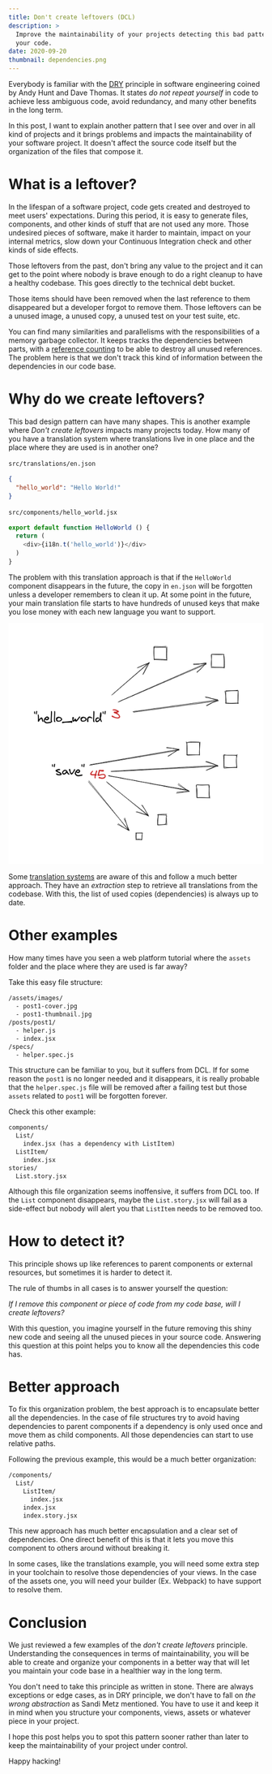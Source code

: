 ```yaml
---
title: Don't create leftovers (DCL)
description: >
  Improve the maintainability of your projects detecting this bad pattern in
  your code.
date: 2020-09-20
thumbnail: dependencies.png
---
```


Everybody is familiar with the
[DRY](https://en.wikipedia.org/wiki/Don%27t_repeat_yourself) principle in
software engineering coined by Andy Hunt and Dave Thomas. It states *do not
repeat yourself* in code to achieve less ambiguous code, avoid redundancy, and
many other benefits in the long term.

In this post, I want to explain another pattern that I see over and over in all
kind of projects and it brings problems and impacts the
maintainability of your software project. It doesn't affect the source code
itself but the organization of the files that compose it.

# What is a leftover?

In the lifespan of a software project, code gets created and destroyed to meet
users' expectations. During this period, it is easy to generate files,
components, and other kinds of stuff that are not used any more. Those
undesired pieces of software, make it harder to maintain, impact on your
internal metrics, slow down your Continuous Integration check and other kinds
of side effects.

Those leftovers from the past, don't bring any value to the project and it can
get to the point where nobody is brave enough to do a right cleanup to have a
healthy codebase. This goes directly to the technical debt bucket.

Those items should have been removed when the last reference to them
disappeared but a developer forgot to remove them. Those leftovers can be a
unused image, a unused copy, a unused test on your test suite, etc.

You can find many similarities and parallelisms with the responsibilities of a
memory garbage collector. It keeps tracks the dependencies between parts, with a
[reference counting](https://en.wikipedia.org/wiki/Reference_counting) to be
able to destroy all unused references. The problem here is that we don't track
this kind of information between the dependencies in our code base.

# Why do we create leftovers?

This bad design pattern can have many shapes. This is another example
where *Don't create leftovers* impacts many projects today. How many of you
have a translation system where translations live in one place and the place
where they are used is in another one?

`src/translations/en.json`
```json
{
  "hello_world": "Hello World!"
}
```

`src/components/hello_world.jsx`

```js
export default function HelloWorld () {
  return (
    <div>{i18n.t('hello_world')}</div>
  )
}
```

The problem with this translation approach is that if the `HelloWorld`
component disappears in the future, the copy in `en.json` will be forgotten unless
a developer remembers to clean it up. At some point in the future, your
main translation file starts to have hundreds of unused keys that make you lose
money with each new language you want to support.

![Example of translation dependencies](dependencies.png)

Some [translation systems](https://formatjs.io/docs/getting-started/message-extraction)
are aware of this and follow a much better approach. They have an *extraction*
step to retrieve all translations from the codebase. With this, the list of
used copies (dependencies) is always up to date.

# Other examples

How many times have you seen a web platform tutorial where the `assets` folder
and the place where they are used is far away?

Take this easy file structure:

```
/assets/images/
  - post1-cover.jpg
  - post1-thumbnail.jpg
/posts/post1/
  - helper.js
  - index.jsx
/specs/
  - helper.spec.js
```

This structure can be familiar to you, but it suffers from DCL. If for some
reason the `post1` is no longer needed and it disappears, it is really
probable that the `helper.spec.js` file will be removed after a failing test but
those `assets` related to `post1` will be forgotten forever.

Check this other example:

```
components/
  List/
    index.jsx (has a dependency with ListItem)
  ListItem/
    index.jsx
stories/
  List.story.jsx
```

Although this file organization seems inoffensive, it suffers from DCL too. If
the `List` component disappears, maybe the `List.story.jsx` will fail as a
side-effect but nobody will alert you that `ListItem` needs to
be removed too.

# How to detect it?

This principle shows up like references to parent components or external
resources, but sometimes it is harder to detect it.

The rule of thumbs in all cases is to answer yourself the question:

*If I remove this component or piece of code from my code base, will I create leftovers?*

With this question, you imagine yourself in the future removing this shiny new
code and seeing all the unused pieces in your source code. Answering this
question at this point helps you to know all the dependencies this code has.

# Better approach

To fix this organization problem, the best approach is to encapsulate better
all the dependencies. In the case of file structures try to avoid having
dependencies to parent components if a dependency is only used once and move
them as child components. All those dependencies can start to use relative
paths.

Following the previous example, this would be a much better organization:

```
/components/
  List/
    ListItem/
      index.jsx
    index.jsx
    index.story.jsx
```

This new approach has much better encapsulation and a clear set of
dependencies. One direct benefit of this is that it lets you move this component
to others around without breaking it.

In some cases, like the translations example, you will need some extra step in
your toolchain to resolve those dependencies of your views. In the case of the
assets one, you will need your builder (Ex. Webpack) to have support to resolve
them.

# Conclusion

We just reviewed a few examples of the *don't create leftovers* principle.
Understanding the consequences in terms of maintainability, you will be able to
create and organize your components in a better way that will let you
maintain your code base in a healthier way in the long term.

You don't need to take this principle as written in stone. There are always
exceptions or edge cases, as in DRY principle, we don't have to fall on *the
wrong abstraction* as Sandi Metz mentioned. You have to use it and keep it
in mind when you structure your components, views, assets or
whatever piece in your project.

I hope this post helps you to spot this pattern sooner rather than later to
keep the maintainability of your project under control.

Happy hacking!
